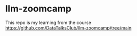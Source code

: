 # llm-zoomcamp

This repo is my learning from the course https://github.com/DataTalksClub/llm-zoomcamp/tree/main


